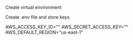 Create virtual environment


Create .env file and store keys

AWS_ACCESS_KEY_ID=""
AWS_SECRET_ACCESS_KEY=""
AWS_DEFAULT_REGION="us-east-1"

